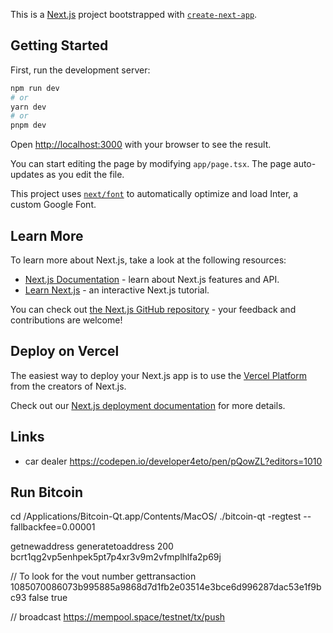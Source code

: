 This is a [Next.js](https://nextjs.org/) project bootstrapped with [`create-next-app`](https://github.com/vercel/next.js/tree/canary/packages/create-next-app).

## Getting Started

First, run the development server:

```bash
npm run dev
# or
yarn dev
# or
pnpm dev
```

Open [http://localhost:3000](http://localhost:3000) with your browser to see the result.

You can start editing the page by modifying `app/page.tsx`. The page auto-updates as you edit the file.

This project uses [`next/font`](https://nextjs.org/docs/basic-features/font-optimization) to automatically optimize and load Inter, a custom Google Font.

## Learn More

To learn more about Next.js, take a look at the following resources:

- [Next.js Documentation](https://nextjs.org/docs) - learn about Next.js features and API.
- [Learn Next.js](https://nextjs.org/learn) - an interactive Next.js tutorial.

You can check out [the Next.js GitHub repository](https://github.com/vercel/next.js/) - your feedback and contributions are welcome!

## Deploy on Vercel

The easiest way to deploy your Next.js app is to use the [Vercel Platform](https://vercel.com/new?utm_medium=default-template&filter=next.js&utm_source=create-next-app&utm_campaign=create-next-app-readme) from the creators of Next.js.

Check out our [Next.js deployment documentation](https://nextjs.org/docs/deployment) for more details.


## Links

- car dealer https://codepen.io/developer4eto/pen/pQowZL?editors=1010


## Run Bitcoin
cd /Applications/Bitcoin-Qt.app/Contents/MacOS/
./bitcoin-qt -regtest --fallbackfee=0.00001

getnewaddress
generatetoaddress 200 bcrt1qg2vp5enhpek5pt7p4xr3v9m2vfmplhlfa2p69j

// To look for the vout number
gettransaction 1085070086073b995885a9868d7d1fb2e03514e3bce6d996287dac53e1f9bc93 false true

// broadcast
https://mempool.space/testnet/tx/push

